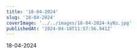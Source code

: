```yaml
---
title: '18-04-2024'
slug: '18-04-2024'
coverImage: '../../images/18-04-2024-kyNz.jpg'
publishedAt: '2024-04-18T11:57:56.941Z'
---
```


18-04-2024